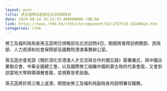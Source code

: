 ```yaml
---
layout: post
title: 孫玉菡明日起前往北京訪問4日
date: 2024-08-24 19:14:53.000000000 +08:00
link: https://news.rthk.hk/rthk/ch/component/k2/1767510-20240824.htm
categories: rthk
---
```


勞工及福利局局長孫玉菡明日傍晚前往北京訪問4日，期間將會拜訪商務部、民政部、人力資源和社會保障部及國務院港澳事務辦公室。

孫玉菡亦會見證《關於深化京港澳人才交流與合作的備忘錄》簽署儀式，與中國企業聯合會、中華全國總工會，以及國際勞工組織中國和蒙古局的代表會面，又會到訪當地大學與領導層會面，並視察安老設施。

孫玉菡將於周三晚上返港，期間由勞工及福利局副局長何啟明署任職務。
